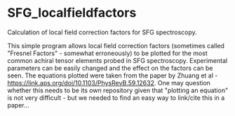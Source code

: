 # SFG_localfieldfactors
Calculation of local field correction factors for SFG spectroscopy.

This simple program allows local field correction factors (sometimes called "Fresnel Factors" - somewhat erroneously) to be plotted for the most common achiral tensor elements probed in SFG spectroscopy. Experimental parameters can be easily changed and the effect on the factors can be seen. The equations plotted were taken from the paper by Zhuang et al - https://link.aps.org/doi/10.1103/PhysRevB.59.12632. One may question whether this needs to be its own repository given that "plotting an equation" is not very difficult - but we needed to find an easy way to link/cite this in a paper...
